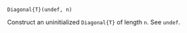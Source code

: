 ```
Diagonal{T}(undef, n)
```

Construct an uninitialized `Diagonal{T}` of length `n`. See `undef`.
